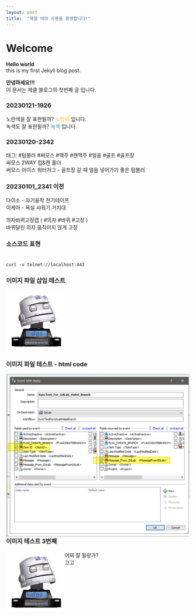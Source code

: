 ```yaml
---
layout: post  
title:  "제클 테마 사용을 환영합니다!"  
---  
```

  
# Welcome  
  
**Hello world**  
this is my first Jekyll blog post.  
  
**안녕하세요!!!**    
이 문서는 제클 블로그의 첫번째 글 입니다.  
  
  
### 20230121-1926  
노란색을 잘 표현될까?  <font style="color:#f1c40f">노란색</font> 입니다.  
녹색도 잘 표현될까? <font style="color:#16a085">녹색</font> 입니다.   
  
### 20230120-2342  
  
태그: #텀블러 #써모스 #맥주 #캔맥주 #얼음 #골프 #골프장  
써모스 2WAY 컵&캔 홀더  
써모스 아이스 워터저그 - 골프장 갈 때 얼음 넣어가기 좋은 텀블러  
  
### 20230101_2341 이전  
  
다이소 - 자기융착 전기테이프  
이케아 - 욕실 샤워기 거치대  
  
의자바퀴고정캡  ( #의자 #바퀴 #고정 )  
바퀴달린 의자 움직이지 않게 고정  
  
### 소스코드 표현<br><br>  
```shell  
curl -v telnet://localhost:443  
```  
### 이미지 파일 삽입 테스트  
![My helpful screenshot](/images/avatar.jpg)  


### 이미지 파일 테스트 - html code    
<img align="left" src="/assets/attachments/Pasted image 20230119175919.png">  

### 이미지 테스트 3번째  
<img align="left" src="/assets/attachments/logo-watch-robot.jpg">  

어찌 잘 될랑가?  
고고  
